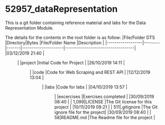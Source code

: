 # 52957_dataRepresentation

This is a git folder containing reference material and labs for the Data Representation Module.

The details for the contents in the root folder is as follow:
|File/Folder DTS   |Directory|Bytes |File/Folder Name     |Description                        |
|------------------|--------|-------|---------------------|-----------------------------------|
|03/12/2019  21:40 |  <DIR> |       |project              |Initial Code for Project           |
|26/10/2019  14:11 |  <DIR> |       |code                 |Code for Web Scraping and REST API |
|12/12/2019  13:04 |  <DIR> |       |labs                 |Code for labs                      |
|04/10/2019  13:57 |  <DIR> |       |excercises           |Exercises completed                |
|30/09/2019  08:40 |        |  1,099|LICENSE              |The Git license for this project   |
|10/11/2019  08:21 |        |    511|.gitignore           |The Git ignore file for the project|
|30/09/2019  08:40 |        |     58|README.md            |The Readme file for the project    |
